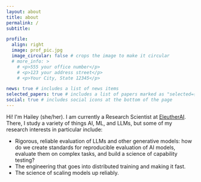 ```yaml
---
layout: about
title: about
permalink: /
subtitle: 

profile:
  align: right
  image: prof_pic.jpg
  image_circular: false # crops the image to make it circular
  # more_info: >
    # <p>555 your office number</p>
    # <p>123 your address street</p>
    # <p>Your City, State 12345</p>

news: true # includes a list of news items
selected_papers: true # includes a list of papers marked as "selected={true}"
social: true # includes social icons at the bottom of the page
---
```


Hi! I'm Hailey (she/her). I am currently a Research Scientist at [EleutherAI](https://eleuther.ai). There, I study a variety of things AI, ML, and LLMs, but some of my research interests in particular include: 

- Rigorous, reliable evaluation of LLMs and other generative models: how do we create standards for reproducible evaluation of AI models, evaluate them on complex tasks, and build a science of capability testing?
- The engineering that goes into distributed training and making it fast. 
- The science of scaling models up reliably.



